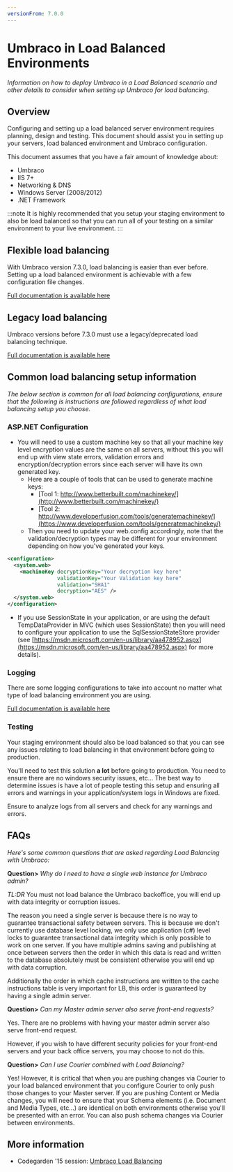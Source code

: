 ```yaml
---
versionFrom: 7.0.0
---
```


# Umbraco in Load Balanced Environments

_Information on how to deploy Umbraco in a Load Balanced scenario and other details to consider when setting up Umbraco for load balancing._

## Overview

Configuring and setting up a load balanced server environment requires planning, design and testing. This document should assist you in setting up your servers, load balanced environment and Umbraco configuration.

This document assumes that you have a fair amount of knowledge about:

* Umbraco
* IIS 7+
* Networking & DNS
* Windows Server (2008/2012)
* .NET Framework

:::note
It is highly recommended that you setup your staging environment to also be load balanced so that you can run all of your testing on a similar environment to your live environment.
:::

## Flexible load balancing

With Umbraco version 7.3.0, load balancing is easier than ever before.
Setting up a load balanced environment is achievable with a few configuration file changes.

[Full documentation is available here](flexible.md)  

## Legacy load balancing

Umbraco versions before 7.3.0 must use a legacy/deprecated load balancing technique.

[Full documentation is available here](traditional.md)  

## Common load balancing setup information

_The below section is common for all load balancing configurations, ensure that the following is instructions are followed regardless of what load balancing setup you choose._

### ASP.NET Configuration

* You will need to use a custom machine key so that all your machine key level encryption values are the same on all servers, without this you will end up with view state errors, validation errors and encryption/decryption errors since each server will have its own generated key.
	* Here are a couple of tools that can be used to generate machine keys:
		* 	[Tool 1: http://www.betterbuilt.com/machinekey/](http://www.betterbuilt.com/machinekey/)
		* 	[Tool 2: http://www.developerfusion.com/tools/generatemachinekey/](https://www.developerfusion.com/tools/generatemachinekey/)
	* 	Then you need to update your web.config accordingly, note that the validation/decryption types may be different for your environment depending on how you've generated your keys.

```xml
<configuration>
  <system.web>
    <machineKey decryptionKey="Your decryption key here"
                validationKey="Your Validation key here"
                validation="SHA1"
                decryption="AES" />
  </system.web>
</configuration>
```
            
* If you use SessionState in your application, or are using the default TempDataProvider in MVC (which uses SessionState) then you will need to configure your application to use the SqlSessionStateStore provider (see [https://msdn.microsoft.com/en-us/library/aa478952.aspx](https://msdn.microsoft.com/en-us/library/aa478952.aspx) for more details).

### Logging

There are some logging configurations to take into account no matter what type of load balancing environment you are using.

[Full documentation is available here](logging.md)

### Testing

Your staging environment should also be load balanced so that you can see any issues relating to load balancing in that environment before going to production.

You'll need to test this solution **a lot** before going to production. You need to ensure there are no windows security issues, etc... The best way to determine issues is have a lot of people testing this setup and ensuring all errors and warnings in your application/system logs in Windows are fixed.

Ensure to analyze logs from all servers and check for any warnings and errors.

## FAQs

_Here's some common questions that are asked regarding Load Balancing with Umbraco:_

__Question>__ _Why do I need to have a single web instance for Umbraco admin?_
	
_TL:DR_ You must not load balance the Umbraco backoffice, you will end up with data integrity or corruption issues.

The reason you need a single server is because there is no way to guarantee transactional safety between servers. This is because we don't currently use database level locking, we only use application (c#) level locks to guarantee transactional data integrity which is only possible to work on one server. If you have multiple admins saving and publishing at once between servers then the order in which this data is read and written to the database absolutely must be consistent otherwise you will end up with data corruption. 

Additionally the order in which cache instructions are written to the cache instructions table is very important for LB, this order is guaranteed by having a single admin server.

__Question>__ _Can my Master admin server also serve front-end requests?_

Yes. There are no problems with having your master admin server also serve front-end request.

However, if you wish to have different security policies for your front-end servers and your back
office servers, you may choose to not do this.

__Question>__ _Can I use Courier combined with Load Balancing?_

Yes! However, it is critical that when you are pushing changes via Courier to your load balanced environment that you configure Courier to only push those changes to your Master server. If you are pushing Content or Media changes, you will need to ensure that your Schema elements (i.e. Document and Media Types, etc...) are identical on both environments otherwise you'll be presented with an error. You can also push schema changes via Courier between environments.



## More information
- Codegarden '15 session: [Umbraco Load Balancing](https://vimeo.com/132815038)
